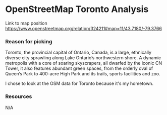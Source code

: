 # OpenStreetMap Toronto Analysis

Link to map position https://www.openstreetmap.org/relation/324211#map=11/43.7180/-79.3766

### Reason for picking
Toronto, the provincial capital of Ontario, Canada, is a large, ethnically diverse city sprawling along Lake Ontario’s northwestern shore. A dynamic metropolis with a core of soaring skyscrapers, all dwarfed by the iconic CN Tower, it also features abundant green spaces, from the orderly oval of Queen’s Park to 400-acre High Park and its trails, sports facilities and zoo.

I chose to look at the OSM data for Toronto because it's my hometown.

### Resources
N/A
